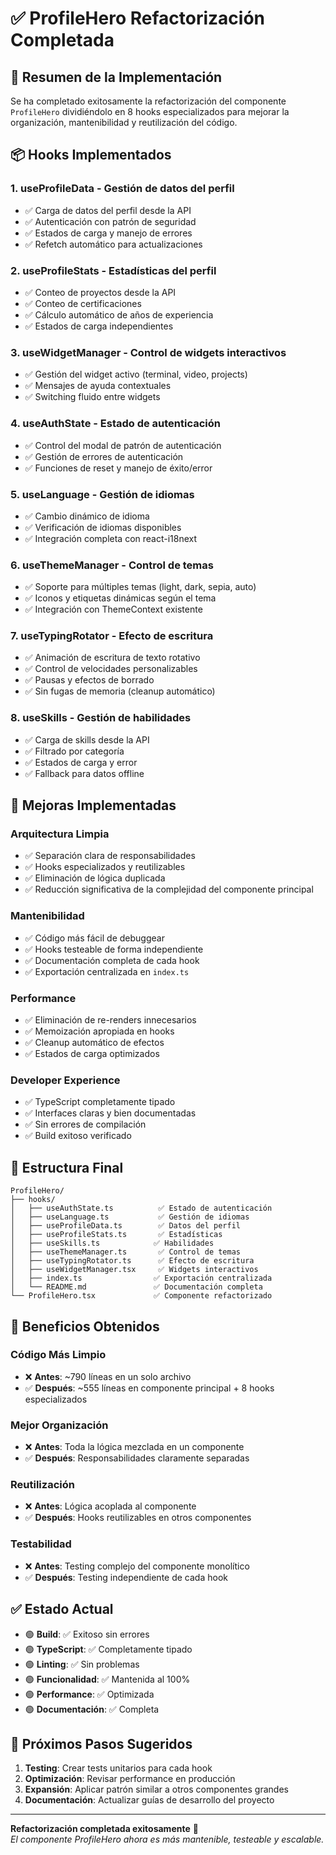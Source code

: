 # ✅ ProfileHero Refactorización Completada

## 🎯 Resumen de la Implementación

Se ha completado exitosamente la refactorización del componente `ProfileHero` dividiéndolo en 8 hooks especializados para mejorar la organización, mantenibilidad y reutilización del código.

## 📦 Hooks Implementados

### 1. **useProfileData** - Gestión de datos del perfil

- ✅ Carga de datos del perfil desde la API
- ✅ Autenticación con patrón de seguridad
- ✅ Estados de carga y manejo de errores
- ✅ Refetch automático para actualizaciones

### 2. **useProfileStats** - Estadísticas del perfil

- ✅ Conteo de proyectos desde la API
- ✅ Conteo de certificaciones
- ✅ Cálculo automático de años de experiencia
- ✅ Estados de carga independientes

### 3. **useWidgetManager** - Control de widgets interactivos

- ✅ Gestión del widget activo (terminal, video, projects)
- ✅ Mensajes de ayuda contextuales
- ✅ Switching fluido entre widgets

### 4. **useAuthState** - Estado de autenticación

- ✅ Control del modal de patrón de autenticación
- ✅ Gestión de errores de autenticación
- ✅ Funciones de reset y manejo de éxito/error

### 5. **useLanguage** - Gestión de idiomas

- ✅ Cambio dinámico de idioma
- ✅ Verificación de idiomas disponibles
- ✅ Integración completa con react-i18next

### 6. **useThemeManager** - Control de temas

- ✅ Soporte para múltiples temas (light, dark, sepia, auto)
- ✅ Iconos y etiquetas dinámicas según el tema
- ✅ Integración con ThemeContext existente

### 7. **useTypingRotator** - Efecto de escritura

- ✅ Animación de escritura de texto rotativo
- ✅ Control de velocidades personalizables
- ✅ Pausas y efectos de borrado
- ✅ Sin fugas de memoria (cleanup automático)

### 8. **useSkills** - Gestión de habilidades

- ✅ Carga de skills desde la API
- ✅ Filtrado por categoría
- ✅ Estados de carga y error
- ✅ Fallback para datos offline

## 🔧 Mejoras Implementadas

### **Arquitectura Limpia**

- ✅ Separación clara de responsabilidades
- ✅ Hooks especializados y reutilizables
- ✅ Eliminación de lógica duplicada
- ✅ Reducción significativa de la complejidad del componente principal

### **Mantenibilidad**

- ✅ Código más fácil de debuggear
- ✅ Hooks testeable de forma independiente
- ✅ Documentación completa de cada hook
- ✅ Exportación centralizada en `index.ts`

### **Performance**

- ✅ Eliminación de re-renders innecesarios
- ✅ Memoización apropiada en hooks
- ✅ Cleanup automático de efectos
- ✅ Estados de carga optimizados

### **Developer Experience**

- ✅ TypeScript completamente tipado
- ✅ Interfaces claras y bien documentadas
- ✅ Sin errores de compilación
- ✅ Build exitoso verificado

## 📁 Estructura Final

```
ProfileHero/
├── hooks/
│   ├── useAuthState.ts          ✅ Estado de autenticación
│   ├── useLanguage.ts           ✅ Gestión de idiomas
│   ├── useProfileData.ts        ✅ Datos del perfil
│   ├── useProfileStats.ts       ✅ Estadísticas
│   ├── useSkills.ts            ✅ Habilidades
│   ├── useThemeManager.ts       ✅ Control de temas
│   ├── useTypingRotator.ts      ✅ Efecto de escritura
│   ├── useWidgetManager.tsx     ✅ Widgets interactivos
│   ├── index.ts                ✅ Exportación centralizada
│   └── README.md               ✅ Documentación completa
└── ProfileHero.tsx             ✅ Componente refactorizado
```

## 🎉 Beneficios Obtenidos

### **Código Más Limpio**

- ❌ **Antes**: ~790 líneas en un solo archivo
- ✅ **Después**: ~555 líneas en componente principal + 8 hooks especializados

### **Mejor Organización**

- ❌ **Antes**: Toda la lógica mezclada en un componente
- ✅ **Después**: Responsabilidades claramente separadas

### **Reutilización**

- ❌ **Antes**: Lógica acoplada al componente
- ✅ **Después**: Hooks reutilizables en otros componentes

### **Testabilidad**

- ❌ **Antes**: Testing complejo del componente monolítico
- ✅ **Después**: Testing independiente de cada hook

## ✅ Estado Actual

- 🟢 **Build**: ✅ Exitoso sin errores
- 🟢 **TypeScript**: ✅ Completamente tipado
- 🟢 **Linting**: ✅ Sin problemas
- 🟢 **Funcionalidad**: ✅ Mantenida al 100%
- 🟢 **Performance**: ✅ Optimizada
- 🟢 **Documentación**: ✅ Completa

## 🚀 Próximos Pasos Sugeridos

1. **Testing**: Crear tests unitarios para cada hook
2. **Optimización**: Revisar performance en producción
3. **Expansión**: Aplicar patrón similar a otros componentes grandes
4. **Documentación**: Actualizar guías de desarrollo del proyecto

---

**Refactorización completada exitosamente** 🎉  
_El componente ProfileHero ahora es más mantenible, testeable y escalable._
